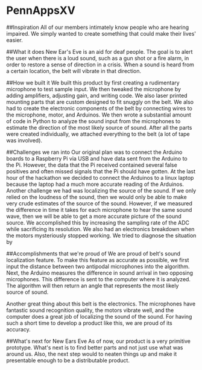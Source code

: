 # PennAppsXV
##Inspiration
All of our members intimately know people who are hearing impaired. We simply wanted to create something that could make their lives' easier.

##What it does
New Ear's Eve is an aid for deaf people. The goal is to alert the user when there is a loud sound, such as a gun shot or a fire alarm, in order to restore a sense of direction in a crisis. When a sound is heard from a certain location, the belt will vibrate in that direction.

##How we built it
We built this product by first creating a rudimentary microphone to test sample input. We then tweaked the microphone by adding amplifiers, adjusting gain, and writing code. We also laser printed mounting parts that are custom designed to fit snuggly on the belt. We also had to create the electronic components of the belt by connecting wires to the microphone, motor, and Arduinos. We then wrote a substantial amount of code in Python to analyze the sound input from the microphones to estimate the direction of the most likely source of sound. After all the parts were created individually, we attached everything to the belt (a lot of tape was involved).

##Challenges we ran into
Our original plan was to connect the Arduino boards to a Raspberry Pi via USB and have data sent from the Arduino to the Pi. However, the data that the Pi received contained several false positives and often missed signals that the Pi should have gotten. At the last hour of the hackathon we decided to connect the Arduinos to a linux laptop because the laptop had a much more accurate reading of the Arduinos. Another challenge we had was localizing the source of the sound. If we only relied on the loudness of the sound, then we would only be able to make very crude estimates of the source of the sound. However, if we measured the difference in time it takes for each microphone to hear the same sound wave, then we will be able to get a more accurate picture of the sound source. We accomplished this by increasing the sampling rate of the ADC while sacrificing its resolution. We also had an electronics breakdown when the motors mysteriously stopped working. We tried to diagnose the situation by

##Accomplishments that we're proud of
We are proud of belt's sound localization feature. To make this feature as accurate as possible, we first input the distance between two antipodal microphones into the algorithm. Next, the Arduino measures the difference in sound arrival in two opposing microphones. This difference is sent to the computer where it is analyzed. The algorithm will then return an angle that represents the most likely source of sound.

Another great thing about this belt is the electronics. The microphones have fantastic sound recognition quality, the motors vibrate well, and the computer does a great job of localizing the sound of the sound. For having such a short time to develop a product like this, we are proud of its accuracy.

##What's next for New Ears Eve
As of now, our product is a very primitive prototype. What's next is to find better parts and not just use what was around us. Also, the next step would to neaten things up and make it presentable enough to be a distributable product.
